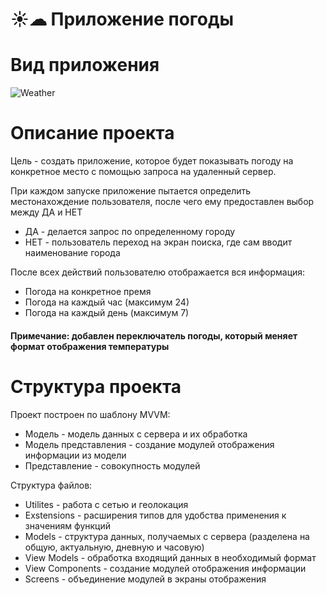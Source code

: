 # ☀☁ Приложение погоды

# Вид приложения
![Weather](https://user-images.githubusercontent.com/88396768/128236098-a0f32815-c5c3-47f2-92bc-a664d35a36f7.png)

# Описание проекта
Цель - создать приложение, которое будет показывать погоду на конкретное место с помощью запроса на удаленный сервер.

При каждом запуске приложение пытается определить местонахождение пользователя, после чего ему предоставлен выбор между ДА и НЕТ
* ДА - делается запрос по определенному городу
* НЕТ - пользователь переход на экран поиска, где сам вводит наименование города

После всех действий пользователю отображается вся информация: 
* Погода на конкретное премя
* Погода на каждый час (максимум 24)
* Погода на каждый день (максимум 7)

#### Примечание: добавлен переключатель погоды, который меняет формат отображения температуры

# Структура проекта
Проект построен по шаблону MVVM:
* Модель - модель данных с сервера и их обработка
* Модель представления - создание модулей отображения информации из модели
* Представление - совокупность модулей

Структура файлов:
* Utilites - работа с сетью и геолокация
* Exstensions - расширения типов для удобства применения к значениям функций
* Models - структура данных, получаемых с сервера (разделена на общую, актуальную, дневную и часовую)
* View Models - обработка входящий данных в необходимый формат
* View Components - создание модулей отображения информации
* Screens - объединение модулей в экраны отображения
